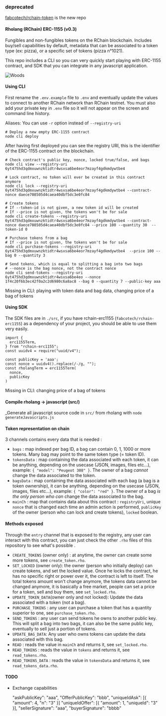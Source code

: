 ### deprecated

[fabcotech/rchain-token](https://github.com/fabcotech/rchain-token) is the new repo

#### Rholang (RChain) ERC-1155 (v0.3)

Fungibles and non-fungibles tokens on the RChain blockchain. Includes buy/sell capabilities by default, metadata that can be associated to a token type (ex: pizza), or a specific set of tokens (pizza n°1021).

This repo includes a CLI so you can very quickly start playing with ERC-1155 contract, and SDK that you can integrate in any javascript application.

![Woods](https://images.pexels.com/photos/640809/pexels-photo-640809.jpeg?auto=compress&cs=tinysrgb&dpr=2&h=750&w=300)

#### Using CLI

First rename the `.env.example` file to `.env` and eventually update the values to connect to another RChain network than RChain testnet. You must also add your private key in `.env` file so it will not appear on the screen and command line history.

Aliases: You can use `-r` option instead of `--registry-uri`

```
# Deploy a new empty ERC-1155 contract
node cli deploy
```

After having first deployed you can see the registry URI, this is the identifier of the ERC-1155 contract on the blockchain.

```
# Check contract's public key, nonce, locked true/false, and bags
node cli view --registry-uri 6yt475hd3qdmxuwnzktidtr4wsxsa6be4eor7mzayf4gdkmdywtbe4
```

```
# Lock contract, no token will ever be created in this contract anymore
node cli lock --registry-uri 6yt475hd3qdmxuwnzktidtr4wsxsa6be4eor7mzayf4gdkmdywtbe4 --contract-nonce daece708505d4caea40dbf5dc3e0fc84
```

```
# Create tokens
# If --token-id is not given, a new token id will be created
# If --price is not given, the tokens won't be for sale
node cli create-tokens --registry-uri 6yt475hd3qdmxuwnzktidtr4wsxsa6be4eor7mzayf4gdkmdywtbe4 --contract-nonce daece708505d4caea40dbf5dc3e0fc84 --price 100 --quantity 30  --token-id 0
```

```
# Purchase tokens from a bag
# If --price is not given, the tokens won't be for sale
node cli purchase-tokens --registry-uri 6yt475hd3qdmxuwnzktidtr4wsxsa6be4eor7mzayf4gdkmdywtbe4  --price 100 --bag 0 --quantity 3
```

```
# Send tokens, which is equal to splitting a bag into two bags
# --nonce is the bag nonce, not the contract nonce
node cli send-tokens --registry-uri 6yt475hd3qdmxuwnzktidtr4wsxsa6be4eo --nonce 1f4c20f6b3ec42f0a2c2d6980c6a8ac8 --bag 0 --quantity 7 --public-key aaa
```

Missing in CLI: playing with token data and bag data, changing price of a bag of tokens

#### Using SDK

The SDK files are in `./src`, if you have rchain-erc1155 (`fabcotech/rchain-erc1155`) as a dependency of your project, you should be able to use them very easily.

```
import {
  erc1155Term,
} from "rchain-erc1155";
const uuidv4 = require("uuid/v4");

const publicKey = 'aaa';
const nonce = uuidv4().replace(/-/g, "");
const rholangTerm = erc1155Term(
  nonce,
  publicKey
)
```

Missing in CLI: changing price of a bag of tokens

#### Compile rholang -> javascript (src/)

_Generate all javascript source code in `src/` from rholang with `node generateJavascripts.js`

#### Token representation on chain

3 channels contains every data that is needed :

- `bags` : map indexed per bag ID, a bag can contain 0, 1, 1000 or more tokens. Many bag may point to the same token type (= token ID).
- `tokensData` : map containing the data associated with each token, it can be anything, depending on the usecase (JSON, images, files etc...), example: `{ "model": "Peugeot 308" }`. The owner of a bag _cannot_ change the data associated to the token.
- `bagsData` : map containing the data associated with each bag (a bag is a token ownership), it can be anything, depending on the usecase (JSON, images, files etc...), example: `{ "color": "red" }`. The owner of a bag _is the only person who can_ change the data associated to the bag.
- `mainCh` : map that contains data about this contract : `registryUri`, unique `nonce` that is changed each time an admin action is performed, `publicKey` of the owner (person who can lock and create tokens), `locked` boolean.

#### Methods exposed

Through the `entry` channel that is exposed to the registry, any user can interact with this contract, you can just check the other `.rho` files of this repository to see what's possible .

- `CREATE_TOKENS` (owner only) : at anytime, the owner can create some more tokens, see `create_token.rho`.
- `SET_LOCKED` (owner only): the owner (person who initially deploy) can create tokens, and set the locked value. Once he locks the contract, he has no specific right or power over it, the contract is left to itself. The total tokens amount won't change anymore, the tokens data cannot be changed anymore, it is basically a free market, people can set a price for a token, sell and buy them, see `set_locked.rho`.
- `UPDATE_TOKEN_DATA`(owner only and not locked): Update the data associated with a token (not a bag).
- `PURCHASE_TOKENS` : any user can purchase a token that has a quantity superior to one, see `purchase_token.rho`.
- `SEND_TOKENS` : any user can send tokens he owns to another public key. This will split a bag into two bags, it can also be the same public key, eventually to sell just a portion of tokens.
- `UPDATE_BAG_DATA`: Any user who owns tokens can update the data associated with this bag.
- `READ` : reads the value in `mainCh` and returns it, see `set_locked.rho`.
- `READ_TOKENS` : reads the value in `tokens` and returns it, see `read_tokens.rho`.
- `READ_TOKENS_DATA` : reads the value in `tokensData` and returns it, see `read_tokens_data.rho`.

#### TODO

- Exchange capabilities

  "askPublicKey": "aaa",
  "OfferPublicKey": "bbb",
  "uniqueIdAsk": [{ "amount": 4, "n": "3" }]
  "uniqueIdOffer": [{ "amount": 1, "uniqueId": "3" }],
  "sellerSignature": "aaa",
  "buyerSignature": "bbbb"
